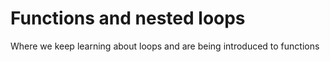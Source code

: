 # Functions and nested loops
Where we keep learning about loops and are being introduced to functions
